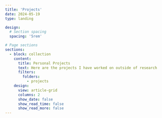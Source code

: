 ```yaml
---
title: 'Projects'
date: 2024-05-19
type: landing

design:
  # Section spacing
  spacing: '5rem'

# Page sections
sections:
  - block: collection
    content:
      title: Personal Projects
      text: Here are the projects I have worked on outside of research.
      filters:
        folders:
          - projects
    design:
      view: article-grid
      columns: 2
      show_date: false
      show_read_time: false
      show_read_more: false
---
```

